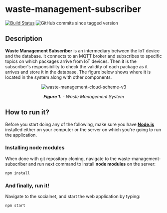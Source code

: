 # waste-management-subscriber

[![Build Status](https://app.travis-ci.com/corlukantonio/waste-management-subscriber.svg?token=LFYd3nvNM4EhiD43TsCb&branch=main)](https://app.travis-ci.com/corlukantonio/waste-management-subscriber)
![GitHub commits since tagged version](https://img.shields.io/github/commits-since/corlukantonio/waste-management-subscriber/v1.0.1/main)

## Description

**Waste Management Subscriber** is an intermediary between the IoT device and the database. It connects to an MQTT broker and subscribes to specific topics on which packages arrive from IoT devices. Then it is the subscriber's responsibility to check the validity of each package as it arrives and store it in the database. The figure below shows where it is located in the system along with other components.

<p align="center">
  <img src="https://user-images.githubusercontent.com/32845849/184077263-d49a5d45-20a9-4ba7-a0cf-7fc22680585c.png" alt="waste-management-cloud-scheme-v3">
</p>

<p align="center">
  <i><b>Figure 1.</b> - Waste Management System</i>
</p>

## How to run it?

Before you start doing any of the following, make sure you have [**Node.js**](https://nodejs.org) installed either on your computer or the server on which you're going to run the application.

### Installing node modules

When done with git repository cloning, navigate to the waste-management-subscriber and run next command to install **node modules** on the server:

```properties
npm install
```

### And finally, run it!

Navigate to the socialnet, and start the web application by typing:

```properties
npm start
```
